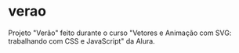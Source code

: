 # verao
Projeto "Verão" feito durante o curso "Vetores e Animação com SVG: trabalhando com CSS e JavaScript" da Alura.
